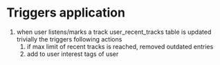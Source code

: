 # Triggers application

1. when user listens/marks a track user_recent_tracks table is updated trivially the triggers following actions
   1. if max limit of recent tracks is reached, removed outdated entries
   2. add to user interest tags of user